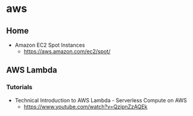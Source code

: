 # aws
## Home
* Amazon EC2 Spot Instances
  * https://aws.amazon.com/ec2/spot/

## AWS Lambda
### Tutorials
* Technical Introduction to AWS Lambda - Serverless Compute on AWS
  * https://www.youtube.com/watch?v=QzipnZzAQEk
